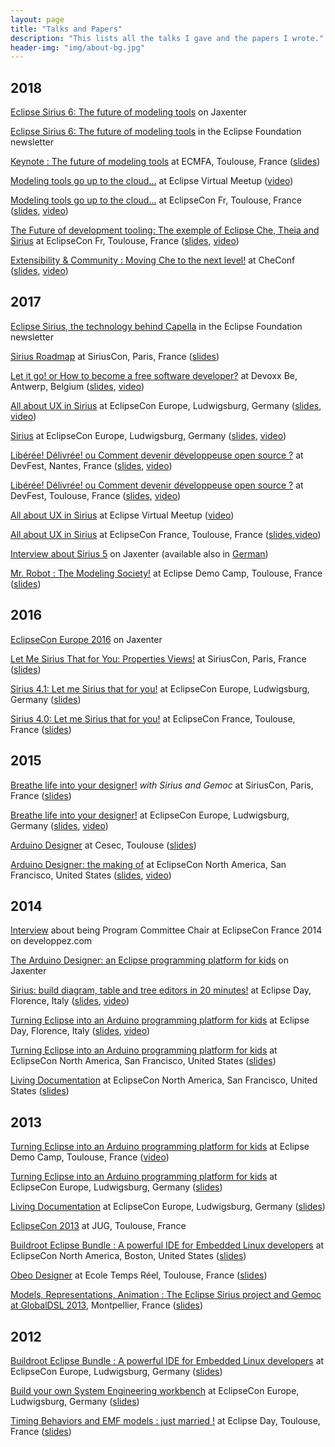 ```yaml
---
layout: page
title: "Talks and Papers"
description: "This lists all the talks I gave and the papers I wrote."
header-img: "img/about-bg.jpg"
---
```

## 2018

[Eclipse Sirius 6: The future of modeling tools](https://jaxenter.com/eclipse-sirius-6-future-modeling-tools-148339.html) on Jaxenter

[Eclipse Sirius 6: The future of modeling tools](https://www.eclipse.org/community/eclipse_newsletter/2018/june/cloudmodeling.php) in the Eclipse Foundation newsletter

[Keynote : The future of modeling tools](http://eventmall.info/ecmfa2018/program) at ECMFA, Toulouse, France ([slides](https://www.slideshare.net/melbats/ecmfa-2018-keynote-the-future-of-modeling-tools))

[Modeling tools go up to the cloud…](https://www.meetup.com/fr-FR/Virtual-Eclipse-Community-MeetUp/events/250812643/) at Eclipse Virtual Meetup ([video](https://www.youtube.com/watch?v=OQRFUyBt1r4))

[Modeling tools go up to the cloud…](https://www.eclipsecon.org/france2018/session/modeling-tools-go-cloud%E2%80%A6) at EclipseCon Fr, Toulouse, France ([slides](https://www.slideshare.net/melbats/eclipsecon-fr-2018-modeling-tools-go-up-to-the-cloud), [video](https://www.youtube.com/watch?v=8GaEWim3C7I&list=PLy7t4z5SYNaTSU0ccSoYBG3SxSviFw0-C&index=36&t=0s))

[The Future of development tooling: The exemple of Eclipse Che, Theia and Sirius](https://www.eclipsecon.org/france2018/session/future-development-tooling-example-eclipse-che-theia-and-sirius) at EclipseCon Fr, Toulouse, France ([slides](https://www.slideshare.net/melbats/eclipsecon-fr-2018-the-future-of-development-tooling-the-example-of-eclipse-che-theia-and-sirius), [video](https://www.youtube.com/watch?v=zIniA4BGjfU&index=8&list=PLy7t4z5SYNaTSU0ccSoYBG3SxSviFw0-C&t=0s))

[Extensibility & Community : Moving Che to the next level!](https://www.eclipse.org/che/checonf18/) at CheConf ([slides](https://www.slideshare.net/melbats/checonf-2018-building-extensibility-and-community-for-che), [video](https://www.youtube.com/watch?v=Nr6YPPmgLgY&index=4&list=PLWpdeL3mennY0UJVZ3lqExE_SdLXwiVdI))

## 2017

[Eclipse Sirius, the technology behind Capella](https://www.eclipse.org/community/eclipse_newsletter/2017/december/article2.php) in the Eclipse Foundation newsletter

[Sirius Roadmap](https://www.siriuscon.org/2017/#program) at SiriusCon, Paris, France ([slides](https://www.slideshare.net/melbats/siriuscon-2017-sirius-oadmap))

[Let it go! or How to become a free software developer?](https://cfp.devoxx.be/2017/talk/XQN-0215/Let_it_go!_or_How_to_become_a_free_software_developer%3F) at Devoxx Be, Antwerp, Belgium ([slides](https://www.slideshare.net/melbats/devoxx-be-2017-let-it-go-or-how-to-become-a-free-software-developer), [video](https://www.youtube.com/channel/UCCBVCTuk6uJrN3iFV_3vurg))

[All about UX in Sirius](https://www.eclipsecon.org/france2017/session/all-about-ux-sirius) at EclipseCon Europe, Ludwigsburg, Germany ([slides](https://www.slideshare.net/melbats/eclipsecon-eu-2017-sirius-81187300), [video](https://www.youtube.com/watch?v=hLKd93xVi-k&list=PLy7t4z5SYNaSGuPFhGykvEalf5xyb9y5m&index=83))

[Sirius](https://www.eclipsecon.org/france2017/session/all-about-ux-sirius) at EclipseCon Europe, Ludwigsburg, Germany ([slides](https://www.slideshare.net/melbats/eclipsecon-eu-2017-sirius), [video](https://youtu.be/sZBxgNcbzs8?list=PLy7t4z5SYNaSGuPFhGykvEalf5xyb9y5m))

[Libérée! Délivrée! ou Comment devenir développeuse open source ?](https://devfest.gdgnantes.com/schedule/day1?sessionId=2061) at DevFest, Nantes, France ([slides](https://www.slideshare.net/melbats/devfest-2017-libre-dlivre-ou-comment-devenir-dveloppeuse-open-source), [video](https://youtu.be/kLIYcIGuFjo))

[Libérée! Délivrée! ou Comment devenir développeuse open source ?](https://2017.devfesttoulouse.fr/schedule/day1?sessionId=2125) at DevFest, Toulouse, France ([slides](https://www.slideshare.net/melbats/devfest-2017-libre-dlivre-ou-comment-devenir-dveloppeuse-open-source), [video](https://youtu.be/mx1aX_69Atw?list=PLuZ_sYdawLiWkhvpCuWV01mr1TO5etnvD))

[All about UX in Sirius](https://www.meetup.com/fr-FR/Virtual-Eclipse-Community-MeetUp/events/239923903/) at Eclipse Virtual Meetup ([video](https://www.youtube.com/watch?v=EkLkhuA40zw&feature=youtu.be))

[All about UX in Sirius](https://www.eclipsecon.org/france2017/session/all-about-ux-sirius) at EclipseCon France, Toulouse, France ([slides](https://www.slideshare.net/melbats/eclipsecon-france-2017-all-about-ux-in-sirius/),[video](https://youtu.be/6G4uPThR4Ms?list=PLy7t4z5SYNaTkH_YABYfyG11T4VIZA6JH))

[Interview about Sirius 5](https://jaxenter.com/eclipse-oxygen-sirius-interview-134128.html) on Jaxenter (available also in [German](https://jaxenter.de/eclipse-weekly-eclipse-sirius-eclipse-photon-bats-57450))

[Mr. Robot : The Modeling Society!](https://fr.slideshare.net/melbats/mr-robot-the-modeling-society) at Eclipse Demo Camp, Toulouse, France ([slides](https://fr.slideshare.net/melbats/mr-robot-the-modeling-society))

## 2016

[EclipseCon Europe 2016](https://jaxenter.de/eclipse-weekly-eclipsecon-special-2-48948) on Jaxenter

[Let Me Sirius That for You: Properties Views!](http://www.siriuscon.org/) at SiriusCon, Paris, France ([slides](https://fr.slideshare.net/melbats/siriuscon16-let-me-sirius-that-for-you-properties-views))

[Sirius 4.1: Let me Sirius that for you!](https://www.eclipsecon.org/eu2016/session/sirius-41-let-me-sirius-you) at EclipseCon Europe, Ludwigsburg, Germany ([slides](https://fr.slideshare.net/melbats/eclipsecon-europe-2016-sirius-41-let-me-sirius-that-for-you))

[Sirius 4.0: Let me Sirius that for you!](https://www.eclipsecon.org/france2016/session/sirius-40-let-me-sirius-you) at EclipseCon France, Toulouse, France ([slides](https://goo.gl/cSKCok))

## 2015

[Breathe life into your designer!](http://www.siriuscon.org/) _with Sirius and Gemoc_ at SiriusCon, Paris, France ([slides](https://fr.slideshare.net/melbats/siriuscon-2015-breathe-life-into-your-designer))

[Breathe life into your designer!](https://www.eclipsecon.org/europe2015/session/breathe-life-your-designer) at EclipseCon Europe, Ludwigsburg, Germany ([slides](https://fr.slideshare.net/melbats/eclipsecon-eu-2015-breathe-life-into-your-designer), [video](https://youtu.be/0J3NHL2Uuhs?list=PLy7t4z5SYNaR0yp9EQ9txQhO-JgCLJAga))

[Arduino Designer](https://cesec2015.sciencesconf.org/resource/page/id/5) at Cesec, Toulouse ([slides](https://fr.slideshare.net/melbats/cesec2015))

[Arduino Designer: the making of](https://www.eclipsecon.org/na2015/session/arduino-designer-making) at EclipseCon North America, San Francisco, United States ([slides](talks/EclipseConNA2015ArduinoDesignerTheMakingOf.pdf), [video](https://www.infoq.com/presentations/arduino-designer))

## 2014

[Interview](http://java.developpez.com/interview/eclipseconfrance2014/melanie-bats/) about being Program Committee Chair at EclipseCon France 2014 on developpez.com

[The Arduino Designer: an Eclipse programming platform for kids](https://jaxenter.com/the-arduino-designer-an-eclipse-programming-platform-for-kids-107851.html) on Jaxenter

[Sirius: build diagram, table and tree editors in 20 minutes!](http://www.rcp-vision.com/home-edf-2014/) at Eclipse Day, Florence, Italy ([slides](talks/EclipseDayFlorence2014Sirius/index.html), [video](https://www.youtube.com/watch?v=IsLXXyKzUjw&feature=player_embedded))

[Turning Eclipse into an Arduino programming platform for kids](http://www.rcp-vision.com/home-edf-2014/) at Eclipse Day, Florence, Italy ([slides](talks/EclipseDayFlorence2014Arduino/index.html), [video](https://youtu.be/KHKWQKXmtUE))

[Turning Eclipse into an Arduino programming platform for kids](http://eclipsecon.org/na2014/session/turning-eclipse-arduino-programming-platform-kids.html) at EclipseCon North America, San Francisco, United States ([slides](talks/EclipseConNA2014Arduino/index.html))

[Living Documentation](http://eclipsecon.org/na2014/session/living-documentation.html) at EclipseCon North America, San Francisco, United States ([slides](https://fr.slideshare.net/melbats/eclipsecon-eu-2013-living-documentation))

## 2013

[Turning Eclipse into an Arduino programming platform for kids](https://www.parleys.com/tutorial/eclipse-en-plateforme-de-programmation-arduino-pour-les-enfants) at Eclipse Demo Camp, Toulouse, France ([video](https://www.parleys.com/tutorial/eclipse-en-plateforme-de-programmation-arduino-pour-les-enfants))

[Turning Eclipse into an Arduino programming platform for kids](http://www.eclipsecon.org/europe2013/turning-eclipse-arduino-programming-platform-kids.html) at EclipseCon Europe, Ludwigsburg, Germany ([slides](https://fr.slideshare.net/melbats/econ-eu-2013siriusarduino))

[Living Documentation](http://www.eclipsecon.org/europe2013/living-documentation.html) at EclipseCon Europe, Ludwigsburg, Germany ([slides](https://fr.slideshare.net/melbats/eclipsecon-eu-2013-living-documentation))

[EclipseCon 2013](https://github.com/mbats/talks/tree/master/jug_16_05_13) at JUG, Toulouse, France

[Buildroot Eclipse Bundle : A powerful IDE for Embedded Linux developers](http://eclipsecon.org/2013/node/1330.html) at EclipseCon North America, Boston, United States ([slides](https://fr.slideshare.net/melbats/eclipse-con-us-2013-buildroot-eclipse-bundle-a-powerful-ide-for-embedded-linux-developers))

[Obeo Designer](https://www.irit.fr/ETR13/programme.html) at Ecole Temps Réel, Toulouse, France ([slides](https://fr.slideshare.net/melbats/etr2013-obeo-designersirius))

[Models, Representations, Animation : The Eclipse Sirius project and Gemoc at GlobalDSL 2013](https://www.irit.fr/PMDE2013/), Montpellier, France ([slides](https://fr.slideshare.net/melbats/globaldsl-2013-models-representations-animations-the-eclipse-sirius-project-and-gemoc))

## 2012

[Buildroot Eclipse Bundle : A powerful IDE for Embedded Linux developers](http://www.eclipsecon.org/europe2012/sessions/buildroot-eclipse-bundle-powerful-ide-embedded-linux-developers.html) at EclipseCon Europe, Ludwigsburg, Germany ([slides](https://fr.slideshare.net/melbats/eclipsecon-eu-2012-buildroot-eclipse-bundle-a-powerful-ide-for-embedded-linux-developers))

[Build your own System Engineering workbench](http://www.eclipsecon.org/europe2012/sessions/build-your-own-system-engineering-workbench.html) at EclipseCon Europe, Ludwigsburg, Germany ([slides](https://fr.slideshare.net/melbats/eclipsecon-eu-2012-build-your-own-system-engineering-workbench))

[Timing Behaviors and EMF models : just married !](http://www.eclipsedaytoulouse.com/en/sessions/#timing) at Eclipse Day, Toulouse, France ([slides](https://prezi.com/-hikmiw470vc/edt2012-timing-behaviors-and-emf-models-just-married/))